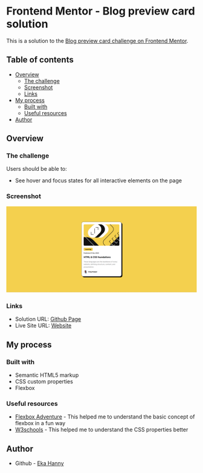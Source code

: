 # Frontend Mentor - Blog preview card solution

This is a solution to the [Blog preview card challenge on Frontend Mentor](https://www.frontendmentor.io/challenges/blog-preview-card-ckPaj01IcS). 

## Table of contents

- [Overview](#overview)
  - [The challenge](#the-challenge)
  - [Screenshot](#screenshot)
  - [Links](#links)
- [My process](#my-process)
  - [Built with](#built-with)
  - [Useful resources](#useful-resources)
- [Author](#author)


## Overview

### The challenge

Users should be able to:

- See hover and focus states for all interactive elements on the page

### Screenshot

![](Screenshot.png)


### Links

- Solution URL: [Github Page](https://github.com/ekahanny/blog-preview-card)
- Live Site URL: [Website](https://ekahanny-frontendmento-blogcard.netlify.app/)

## My process

### Built with

- Semantic HTML5 markup
- CSS custom properties
- Flexbox

### Useful resources

- [Flexbox Adventure](https://codingfantasy.com/games/flexboxadventure) - This helped me to understand the basic concept of flexbox in a fun way
- [W3schools](https://www.w3schools.com/css/css_syntax.asp) - This helped me to understand the CSS properties better


## Author

- Github - [Eka Hanny](https://github.com/ekahanny)



